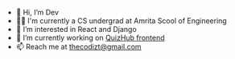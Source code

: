 - 👋 Hi, I’m Dev
- 👨‍🎓 I'm currently a CS undergrad at Amrita Scool of Engineering
- 👀 I’m interested in React and Django
- 🌱 I’m currently working on [QuizHub frontend](https://github.com/codizt/QuizHub-Frontend)
- 📫 Reach me at thecodizt@gmail.com

<!---
codizt/codizt is a ✨ special ✨ repository because its `README.md` (this file) appears on your GitHub profile.
You can click the Preview link to take a look at your changes.
--->
